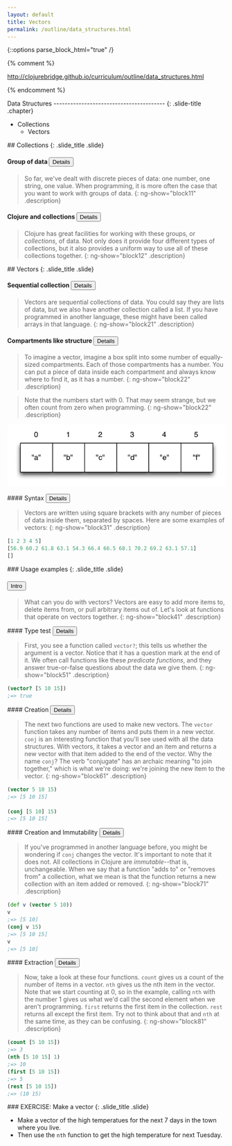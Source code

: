 ```yaml
---
layout: default
title: Vectors
permalink: /outline/data_structures.html
---
```


{::options parse_block_html="true" /}

{% comment %}

http://clojurebridge.github.io/curriculum/outline/data_structures.html

{% endcomment %}

<section>
Data Structures
----------------------------------------
{: .slide-title .chapter}

* Collections
    * Vectors
</section>

<section>
## Collections
{: .slide_title .slide}

#### Group of data <button class="link" ng-model="block11" ng-click="block11=!block11">Details</button>

> So far, we've dealt with discrete pieces of data: one number, one
string, one value. When programming, it is more often the case that
you want to work with groups of data.
{: ng-show="block11" .description}

#### Clojure and collections <button class="link" ng-model="block12" ng-click="block12=!block12">Details</button>

> Clojure has great facilities for working with these groups, or
_collections_, of data. Not only does it provide four different types
of collections, but it also provides a uniform way to use all of these
collections together.
{: ng-show="block12" .description}
</section>

<section>
## Vectors
{: .slide_title .slide}

#### Sequential collection <button class="link" ng-model="block21" ng-click="block21=!block21">Details</button>

> Vectors are sequential collections of data. You could say they are
lists of data, but we also have another collection called a list. If
you have programmed in another language, these might have been
called arrays in that language.
{: ng-show="block21" .description}

#### Compartments like structure <button class="link" ng-model="block22" ng-click="block22=!block22">Details</button>

> To imagine a vector, imagine a box split into some number of
> equally-sized compartments. Each of those compartments has a number.
> You can put a piece of data inside each compartment and always know
> where to find it, as it has a number.
{: ng-show="block22" .description}

> Note that the numbers start with 0. That may seem strange, but we
> often count from zero when programming.
{: ng-show="block22" .description}

![Vector](img/vector.png)

</section>

<section>
#### Syntax <button class="link" ng-model="block31" ng-click="block31=!block31">Details</button>

>Vectors are written using square brackets with any number of pieces
>of data inside them, separated by spaces. Here are some examples of
>vectors:
{: ng-show="block31" .description}

```clojure
[1 2 3 4 5]
[56.9 60.2 61.8 63.1 54.3 66.4 66.5 68.1 70.2 69.2 63.1 57.1]
[]
```
</section>

<section>
### Usage examples
{: .slide_title .slide}

#### <button class="link" ng-model="block41" ng-click="block41=!block41">Intro</button>

> What can you do with vectors? Vectors are easy to add more items to,
> delete items from, or pull arbitrary items out of.
> Let's look at functions that operate on vectors together.
{: ng-show="block41" .description}
</section>

<section>
#### Type test <button class="link" ng-model="block51" ng-click="block51=!block51">Details</button>

> First, you see a function called `vector?`; this tells us whether
> the argument is a vector. Notice that it has a question mark at the
> end of it. We often call functions like these _predicate functions_,
> and they answer true-or-false questions about the data we give them.
{: ng-show="block51" .description}

```clojure
(vector? [5 10 15])
;=> true
```
</section>

<section>
#### Creation <button class="link" ng-model="block61" ng-click="block61=!block61">Details</button>

> The next two functions are used to make new vectors. The `vector`
> function takes any number of items and puts them in a new vector.
> `conj` is an interesting function that you'll see used with all the
> data structures. With vectors, it takes a vector and an item and
> returns a new vector with that item added to the end of the vector.
> Why the name `conj`? The verb "conjugate" has an archaic meaning "to
> join together," which is what we're doing: we're joining the new
> item to the vector.
{: ng-show="block61" .description}

```clojure
(vector 5 10 15)
;=> [5 10 15]

(conj [5 10] 15)
;=> [5 10 15]
```
</section>

<section>
#### Creation and Immutability <button class="link" ng-model="block71" ng-click="block71=!block71">Details</button>

> If you've programmed in another language before, you might be
> wondering if `conj` changes the vector. It's important to note that
> it does not. All collections in Clojure are _immutable_--that is,
> unchangeable. When we say that a function "adds to" or "removes
> from" a collection, what we mean is that the function returns a new
> collection with an item added or removed.
{: ng-show="block71" .description}

```clojure
(def v (vector 5 10))
v
;=> [5 10]
(conj v 15)
;=> [5 10 15]
v
;=> [5 10]
```
</section>

<section>
#### Extraction <button class="link" ng-model="block81" ng-click="block81=!block81">Details</button>

> Now, take a look at these four functions. `count` gives us a
count of the number of items in a vector. `nth` gives us the nth
item in the vector. Note that we start counting at 0, so in the
example, calling `nth` with the number 1 gives us what we'd call the
second element when we aren't programming. `first` returns the first
item in the collection. `rest` returns all except the first item.
Try not to think about that and `nth` at the same time, as they can
be confusing.
{: ng-show="block81" .description}

```clojure
(count [5 10 15])
;=> 3
(nth [5 10 15] 1)
;=> 10
(first [5 10 15])
;=> 5
(rest [5 10 15])
;=> (10 15)
```
</section>

<section>
### EXERCISE: Make a vector
{: .slide_title .slide}

* Make a vector of the high temperatues for the next 7 days in the
  town where you live.
* Then use the `nth` function to get the high temperature for next
  Tuesday.

</section>
